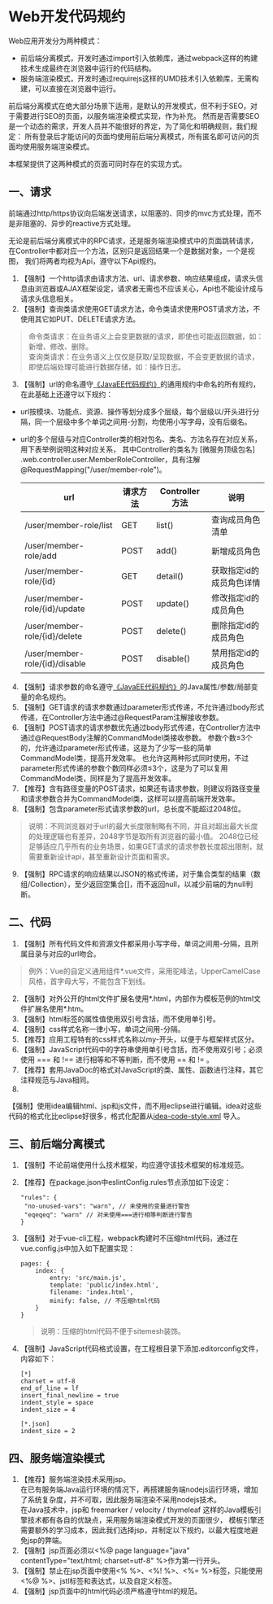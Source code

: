 # Web开发代码规约

Web应用开发分为两种模式：

- 前后端分离模式，开发时通过import引入依赖库，通过webpack这样的构建技术生成最终在浏览器中运行的代码结构。
- 服务端渲染模式，开发时通过requirejs这样的UMD技术引入依赖库，无需构建，可以直接在浏览器中运行。

前后端分离模式在绝大部分场景下适用，是默认的开发模式，但不利于SEO，对于需要进行SEO的页面，以服务端渲染模式实现，作为补充。 然而是否需要SEO是一个动态的需求，开发人员并不能很好的界定，为了简化和明确规则，我们规定：
所有登录后才能访问的页面均使用前后端分离模式，所有匿名即可访问的页面均使用服务端渲染模式。

本框架提供了这两种模式的页面可同时存在的实现方式。

## 一、请求

前端通过http/https协议向后端发送请求，以阻塞的、同步的mvc方式处理，而不是非阻塞的、异步的reactive方式处理。

无论是前后端分离模式中的RPC请求，还是服务端渲染模式中的页面跳转请求，在Controller中都对应一个方法，区别只是返回结果一个是数据对象，一个是视图， 我们将两者均视为Api，遵守以下Api规约。

1. 【强制】一个http请求由请求方法、url、请求参数、响应结果组成，请求头信息由浏览器或AJAX框架设定，请求者无需也不应该关心，Api也不能设计成与请求头信息相关。
2. 【强制】查询类请求使用GET请求方法，命令类请求使用POST请求方法，不使用其它如PUT、DELETE请求方法。

> 命令类请求：在业务语义上会变更数据的请求，即使也可能返回数据，如：新增、修改、删除。  
> 查询类请求：在业务语义上仅仅是获取/呈现数据，不会变更数据的请求，即使后端处理可能进行数据存储，如：操作日志。

3. 【强制】url的命名遵守[《JavaEE代码规约》](java.md)的通用规约中命名的所有规约，在此基础上还遵守以下规约：

- url按模块、功能点、资源、操作等划分成多个层级，每个层级以/开头进行分隔，同一个层级中多个单词之间用-分割，均使用小写字母，没有后缀名。
- url的多个层级与对应Controller类的相对包名、类名、方法名存在对应关系，用下表举例说明这种对应关系， 其中Controller的类名为 [微服务顶级包名]
  .web.controller.user.MemberRoleController，具有注解@RequestMapping("/user/member-role")。

  url|请求方法|Controller方法|说明
      ---|---|---|---
  /user/member-role/list|GET|list()|查询成员角色清单
  /user/member-role/add|POST|add()|新增成员角色
  /user/member-role/{id}|GET|detail()|获取指定id的成员角色详情
  /user/member-role/{id}/update|POST|update()|修改指定id的成员角色
  /user/member-role/{id}/delete|POST|delete()|删除指定id的成员角色
  /user/member-role/{id}/disable|POST|disable()|禁用指定id的成员角色

4. 【强制】请求参数的命名遵守[《JavaEE代码规约》](java.md)的Java属性/参数/局部变量的命名规约。
5. 【强制】GET请求的请求参数通过parameter形式传递，不允许通过body形式传递，在Controller方法中通过@RequestParam注解接收参数。
6. 【强制】POST请求的请求参数优先通过body形式传递，在Controller方法中通过@RequestBody注解的CommandModel类接收参数。
   参数个数≤3个的，允许通过parameter形式传递，这是为了少写一些的简单CommandModel类，提高开发效率。
   也允许这两种形式同时使用，不过parameter形式传递的参数个数同样必须≤3个，这是为了可以复用CommandModel类，同样是为了提高开发效率。
7. 【推荐】含有路径变量的POST请求，如果还有请求参数，则建议将路径变量和请求参数合并为CommandModel类，这样可以提高前端开发效率。
8. 【强制】包含parameter形式请求参数的url，总长度不能超过2048位。

> 说明：不同浏览器对于url的最大长度限制略有不同，并且对超出最大长度的处理逻辑也有差异，2048字节是取所有浏览器的最小值。
> 2048位已经足够适应几乎所有的业务场景，如果GET请求的请求参数长度超出限制，就需要重新设计api，甚至重新设计页面和需求。

9. 【强制】RPC请求的响应结果以JSON的格式传递，对于集合类型的结果（数组/Collection），至少返回空集合[]，而不返回null，以减少前端的为null判断。

## 二、代码

1. 【强制】所有代码文件和资源文件都采用小写字母，单词之间用-分隔，且所属目录与对应的url吻合。

> 例外：Vue的自定义通用组件*.vue文件，采用驼峰法，UpperCamelCase风格，首字母大写，不能包含下划线。

2. 【强制】对外公开的html文件扩展名使用*.html，内部作为模板范例的html文件扩展名使用*.htm。
3. 【强制】html标签的属性值使用双引号含括，而不使用单引号。
4. 【强制】css样式名称一律小写，单词之间用-分隔。
5. 【推荐】应用工程特有的css样式名称以my-开头，以便于与框架样式区分。
6. 【强制】JavaScript代码中的字符串使用单引号含括，而不使用双引号；必须使用 === 和 !== 进行相等和不等判断，而不使用 == 和 != 。
6. 【推荐】套用JavaDoc的格式对JavaScript的类、属性、函数进行注释，其它注释规范与Java相同。
7.
【强制】使用idea编辑html、jsp和js文件，而不用eclipse进行编辑。idea对这些代码的格式化比eclipse好很多，格式化配置从[idea-code-style.xml](ide/idea-code-style.xml)
导入。

## 三、前后端分离模式

1. 【强制】不论前端使用什么技术框架，均应遵守该技术框架的标准规范。
2. 【推荐】在package.json中eslintConfig.rules节点添加如下设定：

    ```(json)
   "rules": {
     "no-unused-vars": "warn", // 未使用的变量进行警告
     "eqeqeq": "warn" // 对未使用===进行相等判断进行警告
   }
   ```

3. 【强制】对于vue-cli工程，webpack构建时不压缩html代码，通过在vue.config.js中加入如下配置实现：

    ```(js)
    pages: {
        index: {
            entry: 'src/main.js',
            template: 'public/index.html',
            filename: 'index.html',
            minify: false, // 不压缩html代码
        }
    }
    ```
   > 说明：压缩的html代码不便于sitemesh装饰。

4. 【强制】JavaScript代码格式设置，在工程根目录下添加.editorconfig文件，内容如下：

    ```
   [*]
   charset = utf-8
   end_of_line = lf
   insert_final_newline = true
   indent_style = space
   indent_size = 4
   
   [*.json]
   indent_size = 2
   ```

## 四、服务端渲染模式

1. 【推荐】服务端渲染技术采用jsp。  
   在已有服务端Java运行环境的情况下，再搭建服务端nodejs运行环境，增加了系统复杂度，并不可取，因此服务端渲染不采用nodejs技术。  
   在Java技术中，jsp和 freemarker / velocity / thymeleaf 这样的Java模板引擎技术都有各自的优缺点，采用服务端渲染模式开发的页面很少，
   模板引擎还需要额外的学习成本，因此我们选择jsp，并制定以下规约，以最大程度地避免jsp的弊端。
2. 【强制】jsp页面必须以<%@ page language="java" contentType="text/html; charset=utf-8" %>作为第一行开头。
3. 【强制】禁止在jsp页面中使用<% %>、<%! %>、<%= %>标签，只能使用<%@ %>、jstl标签和表达式，以及自定义标签。
4. 【强制】jsp页面中的html代码必须严格遵守html的规范。
    